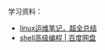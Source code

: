 学习资料：

* [linux运维笔记，超全总结](http://www.178linux.com/87104)
* [shell高级编程 | 百度网盘](/Users/cat/Downloads/shell编程精讲)


